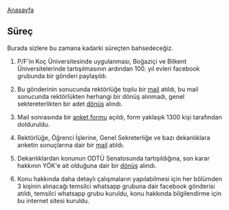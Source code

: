[Anasayfa](http://alperenkeles.me/pass-fail-metu/)

## Süreç

Burada sizlere bu zamana kadarki süreçten bahsedeceğiz.

1. P/F'in Koç Üniversitesinde uygulanması, Boğaziçi ve Bilkent Üniversitelerinde tartışılmasının ardından 100. yıl evleri facebook grubunda bir gönderi paylaşıldı.

2. Bu gönderinin sonucunda rektörlüğe toplu bir [mail](http://alperenkeles.me/pass-fail-metu/first-mail) atıldı, bu mail sonucunda rektörlükten herhangi bir dönüş alınmadı, genel sektereterlikten bir adet [dönüş](http://alperenkeles.me/pass-fail-metu/gensek-mail) alındı.

3. Mail sonrasında bir [anket formu](https://forms.gle/WQGrVecuGeNFTp4C8) açıldı, form yaklaşık 1300 kişi tarafından dolduruldu.

4. Rektörlüğe, Öğrenci İşlerine, Genel Sekreterliğe ve bazı dekanlıklara anketin sonuçlarına dair bir [mail](http://alperenkeles.me/pass-fail-metu/second-mail) atıldı.

5. Dekanlıklardan konunun ODTÜ Senatosunda tartışıldığına, son karar hakkının YÖK'e ait olduğuna dair bir [dönüş](http://alperenkeles.me/pass-fail-metu/dekan-mail) alındı.

6. Konu hakkında daha detaylı çalışmaların yapılabilmesi için her bölümden 3 kişinin alınacağı temsilci whatsapp grubuna dair facebook gönderisi atıldı, temsilci whatsapp grubu kuruldu, konu hakkında bilgilendirme için bu internet sitesi kuruldu. 